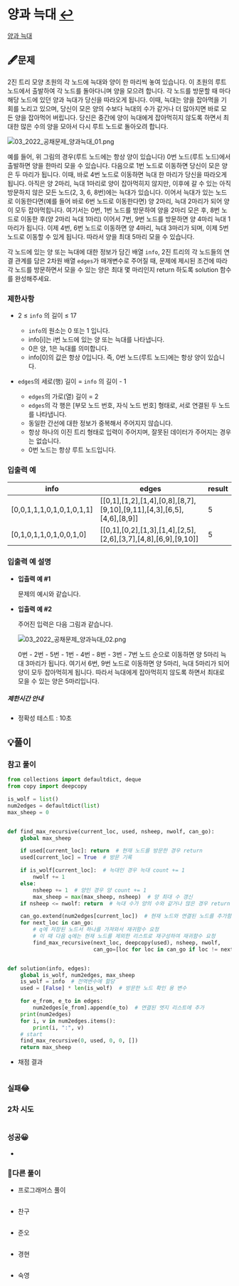 # 양과 늑대 [↩](../programmers_practice)

[양과 늑대](https://programmers.co.kr/learn/courses/30/lessons/92343)

## 🖋️문제

2진 트리 모양 초원의 각 노드에 늑대와 양이 한 마리씩 놓여 있습니다. 이 초원의 루트 노드에서 출발하여 각 노드를 돌아다니며 양을 모으려 합니다. 각 노드를 방문할 때 마다 해당 노드에 있던 양과 늑대가 당신을 따라오게 됩니다. 이때, 늑대는 양을 잡아먹을 기회를 노리고 있으며, 당신이 모은 양의 수보다 늑대의 수가 같거나 더 많아지면 바로 모든 양을 잡아먹어 버립니다. 당신은 중간에 양이 늑대에게 잡아먹히지 않도록 하면서 최대한 많은 수의 양을 모아서 다시 루트 노드로 돌아오려 합니다.

![03_2022_공채문제_양과늑대_01.png](https://grepp-programmers.s3.ap-northeast-2.amazonaws.com/files/production/ed7118a9-a99b-4f3a-9779-a94816529e78/03_2022_%E1%84%80%E1%85%A9%E1%86%BC%E1%84%8E%E1%85%A2%E1%84%86%E1%85%AE%E1%86%AB%E1%84%8C%E1%85%A6_%E1%84%8B%E1%85%A3%E1%86%BC%E1%84%80%E1%85%AA%E1%84%82%E1%85%B3%E1%86%A8%E1%84%83%E1%85%A2_01.png)

예를 들어, 위 그림의 경우(루트 노드에는 항상 양이 있습니다) 0번 노드(루트 노드)에서 출발하면 양을 한마리 모을 수 있습니다. 다음으로 1번 노드로 이동하면 당신이 모은 양은 두 마리가 됩니다. 이때, 바로 4번 노드로 이동하면 늑대 한 마리가 당신을 따라오게 됩니다. 아직은 양 2마리, 늑대 1마리로 양이 잡아먹히지 않지만, 이후에 갈 수 있는 아직 방문하지 않은 모든 노드(2, 3, 6, 8번)에는 늑대가 있습니다. 이어서 늑대가 있는 노드로 이동한다면(예를 들어 바로 6번 노드로 이동한다면) 양 2마리, 늑대 2마리가 되어 양이 모두 잡아먹힙니다. 여기서는 0번, 1번 노드를 방문하여 양을 2마리 모은 후, 8번 노드로 이동한 후(양 2마리 늑대 1마리) 이어서 7번, 9번 노드를 방문하면 양 4마리 늑대 1마리가 됩니다. 이제 4번, 6번 노드로 이동하면 양 4마리, 늑대 3마리가 되며, 이제 5번 노드로 이동할 수 있게 됩니다. 따라서 양을 최대 5마리 모을 수 있습니다.

각 노드에 있는 양 또는 늑대에 대한 정보가 담긴 배열 `info`, 2진 트리의 각 노드들의 연결 관계를 담은 2차원 배열 `edges`가 매개변수로 주어질 때, 문제에 제시된 조건에 따라 각 노드를 방문하면서 모을 수 있는 양은 최대 몇 마리인지 return 하도록 solution 함수를 완성해주세요.

### 제한사항

- 2 ≤  `info` 의 길이 ≤ 17

  - `info`의 원소는 0 또는 1 입니다.
  - info[i]는 i번 노드에 있는 양 또는 늑대를 나타냅니다.
  - 0은 양, 1은 늑대를 의미합니다.
  - info[0]의 값은 항상 0입니다. 즉, 0번 노드(루트 노드)에는 항상 양이 있습니다.

- `edges`의 세로(행) 길이 = `info` 의 길이 - 1
  - `edges`의 가로(열) 길이 = 2
  - `edges`의 각 행은 [부모 노드 번호, 자식 노드 번호] 형태로, 서로 연결된 두 노드를 나타냅니다.
  - 동일한 간선에 대한 정보가 중복해서 주어지지 않습니다.
  - 항상 하나의 이진 트리 형태로 입력이 주어지며, 잘못된 데이터가 주어지는 경우는 없습니다.
  - 0번 노드는 항상 루트 노드입니다.

### 입출력 예

| info                      | edges                                                        | result |
| ------------------------- | ------------------------------------------------------------ | ------ |
| [0,0,1,1,1,0,1,0,1,0,1,1] | [[0,1],[1,2],[1,4],[0,8],[8,7],[9,10],[9,11],[4,3],[6,5],[4,6],[8,9]] | 5      |
| [0,1,0,1,1,0,1,0,0,1,0]   | [[0,1],[0,2],[1,3],[1,4],[2,5],[2,6],[3,7],[4,8],[6,9],[9,10]] | 5      |

### 입출력 예 설명

- **입출력 예 #1**

  문제의 예시와 같습니다.

- **입출력 예 #2**

  주어진 입력은 다음 그림과 같습니다.

  ![03_2022_공채문제_양과늑대_02.png](https://grepp-programmers.s3.ap-northeast-2.amazonaws.com/files/production/32656ee0-814e-4dd9-93a3-abed1ce31ec1/03_2022_%E1%84%80%E1%85%A9%E1%86%BC%E1%84%8E%E1%85%A2%E1%84%86%E1%85%AE%E1%86%AB%E1%84%8C%E1%85%A6_%E1%84%8B%E1%85%A3%E1%86%BC%E1%84%80%E1%85%AA%E1%84%82%E1%85%B3%E1%86%A8%E1%84%83%E1%85%A2_02.png)

  0번 - 2번 - 5번 - 1번 - 4번 - 8번 - 3번 - 7번 노드 순으로 이동하면 양 5마리 늑대 3마리가 됩니다. 여기서 6번, 9번 노드로 이동하면 양 5마리, 늑대 5마리가 되어 양이 모두 잡아먹히게 됩니다. 따라서 늑대에게 잡아먹히지 않도록 하면서 최대로 모을 수 있는 양은 5마리입니다.

##### 제한시간 안내

- 정확성 테스트 : 10초

## 💡풀이

### 참고 풀이

```python
from collections import defaultdict, deque
from copy import deepcopy

is_wolf = list()
num2edges = defaultdict(list)
max_sheep = 0


def find_max_recursive(current_loc, used, nsheep, nwolf, can_go):
    global max_sheep

    if used[current_loc]: return  # 현재 노드를 방문한 경우 return
    used[current_loc] = True  # 방문 기록

    if is_wolf[current_loc]:  # 늑대인 경우 늑대 count += 1
        nwolf += 1
    else:
        nsheep += 1  # 양인 경우 양 count += 1
        max_sheep = max(max_sheep, nsheep)  # 양 최대 수 갱신
    if nsheep <= nwolf: return  # 늑대 수가 양의 수와 같거나 많은 경우 return

    can_go.extend(num2edges[current_loc])  # 현재 노드와 연결된 노드를 추가함
    for next_loc in can_go:
        # q에 저장된 노드서 하나를 가져와서 재귀함수 요청
        # 이 때 다음 q에는 현재 노드를 제외한 리스트로 재구성하여 재귀함수 요청
        find_max_recursive(next_loc, deepcopy(used), nsheep, nwolf,
                           can_go=[loc for loc in can_go if loc != next_loc and not used[loc]])


def solution(info, edges):
    global is_wolf, num2edges, max_sheep
    is_wolf = info  # 전역변수에 할당
    used = [False] * len(is_wolf)  # 방문한 노드 확인 용 변수

    for e_from, e_to in edges:
        num2edges[e_from].append(e_to)  # 연결된 엣지 리스트에 추가
    print(num2edges)
    for i, v in num2edges.items():
        print(i, ":", v)
    # start
    find_max_recursive(0, used, 0, 0, [])
    return max_sheep

```

* 채점 결과

```python

```

### 실패😂


### 2차 시도

```python

```

### 성공😀

* 


### 🤝다른 풀이

* 프로그래머스 풀이

```python

```

* 찬구

```java

```

* 준오

```python

```

* 경현

```java

```

* 숙영

```python

```


